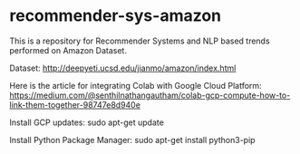 # recommender-sys-amazon
This is a repository for Recommender Systems and NLP based trends performed on Amazon Dataset.

Dataset:
http://deepyeti.ucsd.edu/jianmo/amazon/index.html

Here is the article for integrating Colab with Google Cloud Platform:
https://medium.com/@senthilnathangautham/colab-gcp-compute-how-to-link-them-together-98747e8d940e

Install GCP updates:
sudo apt-get update

Install Python Package Manager:
sudo apt-get install python3-pip
